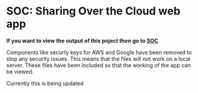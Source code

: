 # SOC: Sharing Over the Cloud web app
**If you want to view the output of this poject then go to [SOC](http://ec2-3-8-195-243.eu-west-2.compute.amazonaws.com/SOC/)**

Components like securty keys for AWS and Google have been removed to stop any security issues. This means that the files will not work on a local server. These files have been included so that the working of the app can be viewed.

Currently this is being updated

